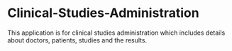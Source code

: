 # Clinical-Studies-Administration


This application is for clinical studies administration which includes details about doctors, patients, studies and the results.
